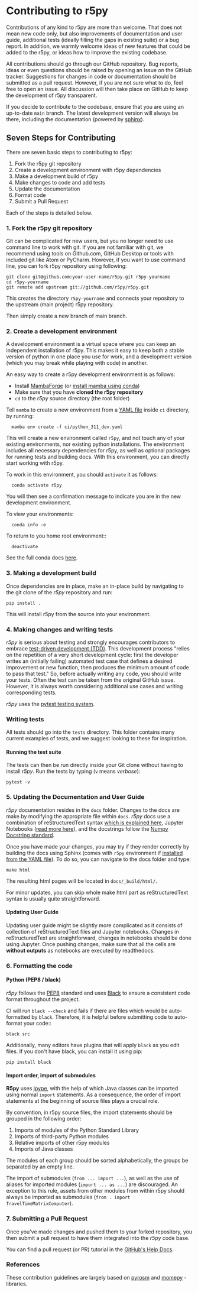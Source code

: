 # Contributing to r5py

Contributions of any kind to r5py are more than welcome. That does not mean
new code only, but also improvements of documentation and user guide, additional
tests (ideally filling the gaps in existing suite) or a bug report. In addition, we
warmly welcome ideas of new features that could be added to the r5py, 
or ideas how to improve the existing codebase.

All contributions should go through our GitHub repository. Bug reports, ideas or
even questions should be raised by opening an issue on the GitHub tracker.
Suggestions for changes in code or documentation should be submitted as a pull
request. However, if you are not sure what to do, feel free to open an issue.
All discussion will then take place on GitHub to keep the development of
r5py transparent.

If you decide to contribute to the codebase, ensure that you are using an
up-to-date `main` branch. The latest development version will always be there,
including the documentation (powered by [sphinx](https://www.sphinx-doc.org/)).

## Seven Steps for Contributing

There are seven basic steps to contributing to r5py:

1. Fork the r5py git repository
2. Create a development environment with r5py dependencies
3. Make a development build of r5py
4. Make changes to code and add tests
5. Update the documentation
6. Format code
7. Submit a Pull Request

Each of the steps is detailed below.

### 1. Fork the r5py git repository

Git can be complicated for new users, but you no longer need to use command line
to work with git. If you are not familiar with git, we recommend using tools on
Github.com, GitHub Desktop or tools with included git like Atom or PyCharm. However, if you
want to use command line, you can fork r5py repository using following:

    git clone git@github.com:your-user-name/r5py.git r5py-yourname
    cd r5py-yourname
    git remote add upstream git://github.com/r5py/r5py.git

This creates the directory `r5py-yourname` and connects your repository to
the upstream (main project) r5py repository.

Then simply create a new branch of main branch.

### 2. Create a development environment

A development environment is a virtual space where you can keep an independent
installation of r5py. This makes it easy to keep both a stable version of
python in one place you use for work, and a development version (which you may
break while playing with code) in another.

An easy way to create a r5py development environment is as follows:

- Install [MambaForge](https://github.com/conda-forge/miniforge#mambaforge) (or [install mamba using conda](https://r5py.readthedocs.io/en/latest/installation.html#install-mamba)) 
- Make sure that you have **cloned the r5py repository**
- `cd` to the *r5py* source directory (the root folder)

Tell `mamba` to create a new environment from a [YAML file](https://github.com/r5py/r5py/blob/main/ci/python_311_dev.yaml) inside `ci` directory, by running:

      mamba env create -f ci/python_311_dev.yaml

This will create a new environment called `r5py`, and not touch any of your existing environments,
nor existing python installations. The environment includes all necessary dependencies for r5py, 
as well as optional packages for running tests and building docs. 
With this environment, you can directly start working with r5py.  

To work in this environment, you should `activate` it as follows:

      conda activate r5py

You will then see a confirmation message to indicate you are in the new development environment.

To view your environments:

      conda info -e

To return to you home root environment::

      deactivate

See the full conda docs [here](http://conda.pydata.org/docs).

### 3. Making a development build

Once dependencies are in place, make an in-place build by navigating to the git
clone of the *r5py* repository and run:

    pip install .

This will install r5py from the source into your environment.

### 4. Making changes and writing tests

*r5py* is serious about testing and strongly encourages contributors to embrace
[test-driven development (TDD)](http://en.wikipedia.org/wiki/Test-driven_development).
This development process "relies on the repetition of a very short development cycle:
first the developer writes an (initially failing) automated test case that defines a desired
improvement or new function, then produces the minimum amount of code to pass that test."
So, before actually writing any code, you should write your tests. Often the test can be
taken from the original GitHub issue. However, it is always worth considering additional
use cases and writing corresponding tests.

*r5py* uses the [pytest testing system](http://doc.pytest.org/en/latest).

### Writing tests

All tests should go into the `tests` directory. This folder contains many
current examples of tests, and we suggest looking to these for inspiration.

#### Running the test suite

The tests can then be run directly inside your Git clone without having to
install *r5py*. Run the tests by typing (`v` means *verbose*):

    pytest -v

### 5. Updating the Documentation and User Guide

*r5py* documentation resides in the `docs` folder. Changes to the docs are
make by modifying the appropriate file within `docs`.
*r5py* docs use a combination of reStructuredText syntax [which is explained here](http://www.sphinx-doc.org/en/stable/rest.html#rst-primer), 
Jupyter Notebooks ([read more here](https://docs.jupyter.org/en/latest)),
and the docstrings follow the [Numpy Docstring standard](https://github.com/numpy/numpy/blob/master/doc/HOWTO_DOCUMENT.rst.txt).

Once you have made your changes, you may try if they render correctly by building the docs using Sphinx 
(comes with `r5py` environment if [installed from the YAML file](#2-create-a-development-environment)).
To do so, you can navigate to the docs folder and type:

    make html

The resulting html pages will be located in `docs/_build/html/`. 

For minor updates, you can skip whole make html part as reStructuredText syntax is
usually quite straightforward.

#### Updating User Guide

Updating user guide might be slightly more complicated as it
consists of collection of reStructuredText files and Jupyter notebooks.
Changes in reStructuredText are straightforward, changes in notebooks should be done using Jupyter. 
Once pushing changes, make sure that all the cells are **without outputs** as notebooks
are executed by readthedocs.

### 6. Formatting the code

#### Python (PEP8 / black)

*r5py* follows the [PEP8](http://www.python.org/dev/peps/pep-0008) standard
and uses [Black](https://black.readthedocs.io/en/stable/) to ensure a consistent code format throughout the project.

CI will run `black --check` and fails if there are files which would be
auto-formatted by `black`. Therefore, it is helpful before submitting code to
auto-format your code::

    black src

Additionally, many editors have plugins that will apply `black` as you edit files.
If you don't have black, you can install it using pip:

    pip install black

#### Import order, import of submodules

**R5py** uses [jpype](https://jpype.readthedocs.io), with the help of which Java classes
can be imported using normal `import` statements. As a consequence, the order of import
statements at the beginning of source files plays a crucial role. 

By convention, in r5py source files, the import statements should be grouped in the 
following order:

1. Imports of modules of the Python Standard Library
2. Imports of third-party Python modules
3. Relative imports of other r5py modules
4. Imports of Java classes

The modules of each group should be sorted alphabetically, the groups be separated by an
empty line.

The import of submodules (`from ... import ...`), as well as the use of aliases for
imported modules (`import ... as ...`) are discouraged. An exception to this rule,
assets from other modules from within r5py should always be imported as submodules
(`from . import TravelTimeMatrixComputer`).


### 7. Submitting a Pull Request

Once you've made changes and pushed them to your forked repository, you then
submit a pull request to have them integrated into the *r5py* code base.

You can find a pull request (or PR) tutorial in the [GitHub's Help Docs](https://help.github.com/articles/using-pull-requests).

### References

These contribution guidelines are largely based on [pyrosm](https://pyrosm.readthedocs.io/en/latest/) and [momepy](http://docs.momepy.org/en/stable/) -libraries.
